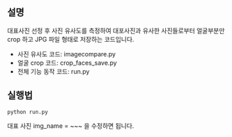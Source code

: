 ## 설명

대표사진 선정 후 사진 유사도를 측정하여 대포사진과 유사한 사진들로부터 얼굴부분만 crop 하고 JPG 파일 형태로 저장하는 코드입니다.

- 사진 유사도 코드: imagecompare.py
- 얼굴 crop 코드: crop_faces_save.py
- 전체 기능 동작 코드: run.py

## 실행법

```
python run.py
```

대표 사진 img_name = ~~~ 을 수정하면 됩니다.
